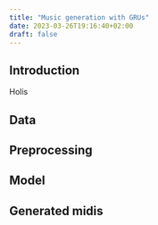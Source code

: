 ```yaml
---
title: "Music generation with GRUs"
date: 2023-03-26T19:16:40+02:00
draft: false
---
```


## Introduction

Holis
 
## Data

## Preprocessing

## Model

## Generated midis
